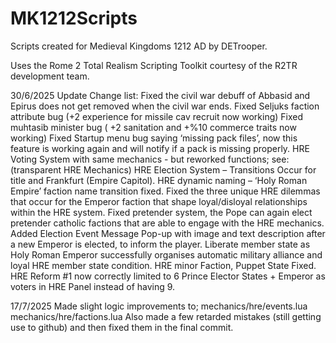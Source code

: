 # MK1212Scripts
Scripts created for Medieval Kingdoms 1212 AD by DETrooper.

Uses the Rome 2 Total Realism Scripting Toolkit courtesy of the R2TR development team.

30/6/2025 Update Change list:
Fixed the civil war debuff of Abbasid and Epirus does not get removed when the civil war ends.
Fixed Seljuks faction attribute bug (+2 experience for missile cav recruit now working)
Fixed muhtasib minister bug ( +2 sanitation and +%10 commerce traits now working)
Fixed Startup menu bug saying ‘missing pack files’, now this feature is working again and will notify if a pack is missing properly.
HRE Voting System with same mechanics - but reworked functions; see:(transparent HRE Mechanics)
HRE Election System – Transitions Occur for title and Frankfurt (Empire Capitol).
HRE dynamic naming – ‘Holy Roman Empire’ faction name transition fixed.
Fixed the three unique HRE dilemmas that occur for the Emperor faction that shape loyal/disloyal relationships within the HRE system.
Fixed pretender system, the Pope can again elect pretender catholic factions that are able to engage with the HRE mechanics.
Added Election Event Message Pop-up with image and text description after a new Emperor is elected, to inform the player.
Liberate member state as Holy Roman Emperor successfully organises automatic military alliance and loyal HRE member state condition.
HRE minor Faction, Puppet State Fixed.
HRE Reform #1 now correctly limited to 6 Prince Elector States + Emperor as voters in HRE Panel instead of having 9.

17/7/2025
Made slight logic improvements to;
mechanics/hre/events.lua
mechanics/hre/factions.lua
Also made a few retarded mistakes (still getting use to github) and then fixed them in the final commit. 

